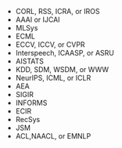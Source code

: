 + CORL, RSS, ICRA, or IROS
+ AAAI or IJCAI
+ MLSys
+ ECML
+ ECCV, ICCV, or CVPR
+ Interspeech, ICAASP, or ASRU
+ AISTATS
+ KDD, SDM, WSDM, or WWW
+ NeurIPS, ICML, or ICLR
+ AEA
+ SIGIR
+ INFORMS
+ ECIR
+ RecSys
+ JSM
+ ACL,NAACL, or EMNLP
